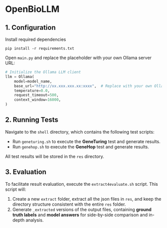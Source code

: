 # OpenBioLLM

## 1. Configuration
Install required dependencies

```shell
pip install -r requirements.txt
```

Open `main.py` and replace the placeholder with your own Ollama server URL:

```python
# Initialize the Ollama LLM client
llm = Ollama(
    model=model_name,
    base_url="http://xx.xxx.xxx.xx:xxxx",  # Replace with your own Ollama server URL
    temperature=0.0,
    request_timeout=500,
    context_window=16000,
)
```

## 2. Running Tests
Navigate to the `shell` directory, which contains the following test scripts:

- Run `geneturing.sh` to execute the **GeneTuring** test and generate results.
- Run `genehop.sh` to execute the **GeneHop** test and generate results.

All test results will be stored in the `res` directory.

## 3. Evaluation
To facilitate result evaluation, execute the `extract4evaluate.sh` script. This script will:

1. Create a new `extract` folder, extract all the json files in `res`, and keep the directory structure consistent with the entire `res` folder.
2. Generate `_extracted` versions of the output files, containing **ground truth labels** and **model answers** for side-by-side comparison and in-depth analysis.

